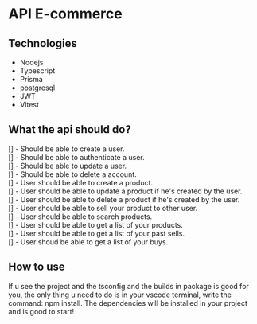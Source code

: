 # API E-commerce

## Technologies
- Nodejs
- Typescript
- Prisma
- postgresql
- JWT
- Vitest


 ## What the api should do?
 
 [] - Should be able to create a user. </br>
 [] - Should be able to authenticate a user.  </br>
 [] - Should be able to update a user. </br>
 [] - Should be able to delete a account. </br>
 [] - User should be able to create a product. </br>
 [] - User should be able to update a product if he's created by the user. </br>
 [] - User should be able to delete a product if he's created by the user. </br>
 [] - User should be able to sell your product to other user. </br>
 [] - User should be able to search products. </br>
 [] - User should be able to get a list of your products. </br>
 [] - User should be able to get a list of your past sells. </br>
 [] - User shoud be able to get a list of your buys. </br>
  
 
## How to use
If u see the project and the tsconfig and the builds in package is good for you, the only thing u need to do is in your vscode terminal, write the command: npm install.
The dependencies will be installed in your project and is good to start!

